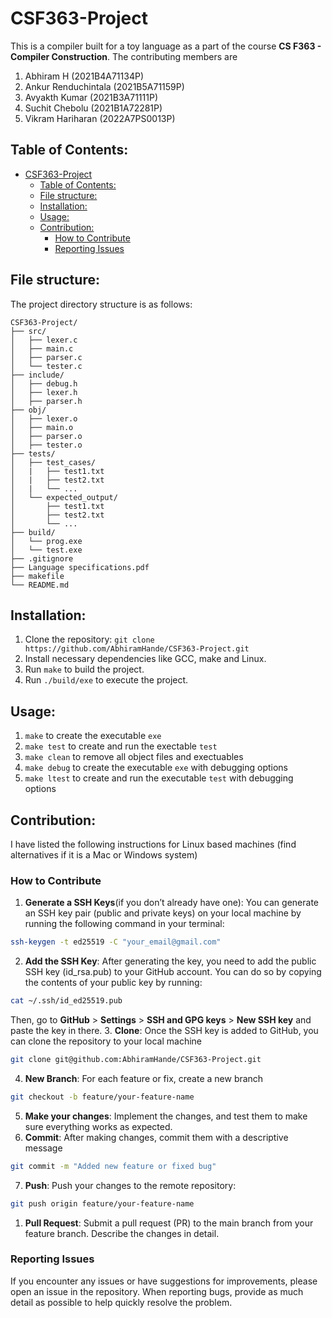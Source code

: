 # CSF363-Project
This is a compiler built for a toy language as a part of the course **CS F363 - Compiler Construction**. The contributing members are
1. Abhiram H (2021B4A71134P)
2. Ankur Renduchintala (2021B5A71159P)
3. Avyakth Kumar (2021B3A71111P)
4. Suchit Chebolu (2021B1A72281P)
5. Vikram Hariharan (2022A7PS0013P)

## Table of Contents:
- [CSF363-Project](#csf363-project)
  - [Table of Contents:](#table-of-contents)
  - [File structure:](#file-structure)
  - [Installation:](#installation)
  - [Usage:](#usage)
  - [Contribution:](#contribution)
    - [How to Contribute](#how-to-contribute)
    - [Reporting Issues](#reporting-issues)

## File structure:
The project directory structure is as follows:
```
CSF363-Project/
├── src/
│   ├── lexer.c
│   ├── main.c
│   ├── parser.c
│   └── tester.c
├── include/
│   ├── debug.h
│   ├── lexer.h
│   ├── parser.h
├── obj/
│   ├── lexer.o
│   ├── main.o
│   ├── parser.o
│   ├── tester.o
├── tests/
│   ├── test_cases/
│   |   ├── test1.txt
│   |   ├── test2.txt
│   |   └── ...
│   └── expected_output/
│       ├── test1.txt
│       ├── test2.txt
│       └── ...
├── build/
│   └── prog.exe
│   └── test.exe
├── .gitignore
├── Language specifications.pdf
├── makefile
└── README.md
```

## Installation:
1. Clone the repository: `git clone https://github.com/AbhiramHande/CSF363-Project.git`
2. Install necessary dependencies like GCC, make and Linux.
3. Run `make` to build the project.
4. Run `./build/exe` to execute the project.
   
## Usage:
1. `make` to create the executable `exe`
2. `make test` to create and run the exectable `test`
3. `make clean` to remove all object files and exectuables
4. `make debug` to create the executable `exe` with debugging options
5. `make ltest` to create and run the executable `test` with debugging options

## Contribution:
I have listed the following instructions for Linux based machines (find alternatives if it is a Mac or Windows system)

### How to Contribute
1. **Generate a SSH Keys**(if you don’t already have one): You can generate an SSH key pair (public and private keys) on your local machine by running the following command in your terminal:
```bash
ssh-keygen -t ed25519 -C "your_email@gmail.com"
```
2. **Add the SSH Key**: After generating the key, you need to add the public SSH key (id_rsa.pub) to your GitHub account. You can do so by copying the contents of your public key by running:
```bash
cat ~/.ssh/id_ed25519.pub
```
Then, go to **GitHub** > **Settings** > **SSH and GPG keys** > **New SSH key** and paste the key in there.
3. **Clone**: Once the SSH key is added to GitHub, you can clone the repository to your local machine
```bash
git clone git@github.com:AbhiramHande/CSF363-Project.git
```
4. **New Branch**: For each feature or fix, create a new branch
```bash
git checkout -b feature/your-feature-name
```
5. **Make your changes**: Implement the changes, and test them to make sure everything works as expected.
6. **Commit**: After making changes, commit them with a descriptive message
```bash
git commit -m "Added new feature or fixed bug"
```
7. **Push**: Push your changes to the remote repository:
```bash
git push origin feature/your-feature-name
```
1. **Pull Request**: Submit a pull request (PR) to the main branch from your feature branch. Describe the changes in detail.

### Reporting Issues
If you encounter any issues or have suggestions for improvements, please open an issue in the repository. When reporting bugs, provide as much detail as possible to help quickly resolve the problem.
